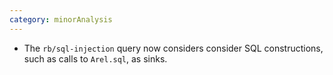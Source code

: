 ```yaml
---
category: minorAnalysis
---
```

* The `rb/sql-injection` query now considers consider SQL constructions, such as calls to `Arel.sql`, as sinks.

